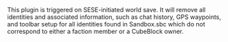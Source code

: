 ﻿This plugin is triggered on SESE-initiated world save.
It will remove all identities and associated information, such as chat history, GPS waypoints, and toolbar setup for all identities found in Sandbox.sbc which do not correspond to either a faction member or a CubeBlock owner.